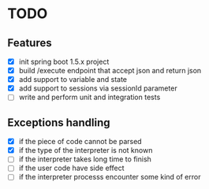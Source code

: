 # TODO
## Features
- [x] init spring boot 1.5.x project
- [x] build /execute endpoint that accept json and return json
- [x] add support to variable and state
- [x] add support to sessions via sessionId parameter
- [ ] write and perform unit and integration tests
## Exceptions handling
- [x] if the piece of code cannot be parsed
- [x] if the type of the interpreter is not known
- [ ] if the interpreter takes long time to finish
- [ ] if the user code have side effect
- [ ] if the interpreter processs encounter some kind of error
